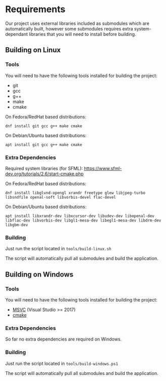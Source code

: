 # Requirements

Our project uses external libraries included as submodules which are automatically built, however some submodules requires extra system-dependant libraries that you will need to install before building.

## Building on Linux

### Tools
You will need to have the following tools installed for building the project:
- git
- gcc
- g++
- make
- cmake

On Fedora/RedHat based distributions:

```
dnf install git gcc g++ make cmake
```

On Debian/Ubuntu based distributions:
```
apt install git gcc g++ make cmake
```

### Extra Dependencies
Required system libraries (for SFML): https://www.sfml-dev.org/tutorials/2.6/start-cmake.php

On Fedora/RedHat based distributions:

```
dnf install libglvnd-opengl xrandr freetype glew libjpeg-turbo libsndfile openal-soft libvorbis-devel flac-devel
```

On Debian/Ubuntu based distributions:

```
apt install libxrandr-dev libxcursor-dev libudev-dev libopenal-dev libflac-dev libvorbis-dev libgl1-mesa-dev libegl1-mesa-dev libdrm-dev libgbm-dev
```

### Building
Just run the script located in `tools/build-linux.sh`

The script will automatically pull all submodules and build the application.



## Building on Windows

### Tools
You will need to have the following tools installed for building the project:
- [MSVC](https://visualstudio.microsoft.com/fr/downloads/) (Visual Studio >= 2017)
- [cmake](https://cmake.org/download/)


### Extra Dependencies
So far no extra dependencies are required on Windows.

### Building
Just run the script located in `tools/build-windows.ps1`

The script will automatically pull all submodules and build the application.


